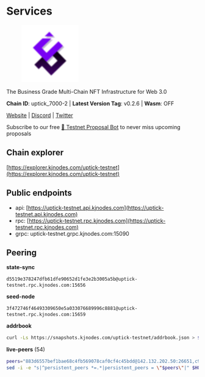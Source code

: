 # Services

<figure><img src="https://raw.githubusercontent.com/kj89/cosmos-images/main/logos/uptick.png" width="150" alt=""><figcaption></figcaption></figure>

The Business Grade Multi-Chain NFT Infrastructure for Web 3.0

**Chain ID**: uptick_7000-2 | **Latest Version Tag**: v0.2.6 | **Wasm**: OFF

[Website](https://uptick.network) | [Discord](https://discord.gg/UzeHS7fu5H) | [Twitter](https://twitter.com/uptickproject)



Subscribe to our free [🤖 Testnet Proposal Bot](https://t.me/kjnodes_testnet_proposal_bot) to never miss upcoming proposals


## Chain explorer
[https://explorer.kjnodes.com/uptick-testnet](https://explorer.kjnodes.com/uptick-testnet)

## Public endpoints

* api: [https://uptick-testnet.api.kjnodes.com](https://uptick-testnet.api.kjnodes.com)
* rpc: [https://uptick-testnet.rpc.kjnodes.com](https://uptick-testnet.rpc.kjnodes.com)
* grpc: uptick-testnet.grpc.kjnodes.com:15090

## Peering

**state-sync**

```text
d5519e378247dfb61dfe90652d1fe3e2b3005a5b@uptick-testnet.rpc.kjnodes.com:15656
```

**seed-node**

```text
3f472746f46493309650e5a033076689996c8881@uptick-testnet.rpc.kjnodes.com:15659
```

**addrbook**
```bash
curl -Ls https://snapshots.kjnodes.com/uptick-testnet/addrbook.json > $HOME/.uptickd/config/addrbook.json
```

**live-peers** (54)
```bash
peers="883d6557bef1bae68c4fb569078caf0cf4c45bdd@142.132.202.50:26651,c9e397e81baa00e4469eae5a38127c93aacb348c@194.163.150.51:15656,e24bde7fe207160442fe6b93ee376a739def5757@51.222.248.153:26656,57876cfa3a101068885f302df69ff5556720af3b@154.26.137.198:36656,11995495f726f4e4c2ab74862fdb30e87c167448@65.108.195.235:27656,d5519e378247dfb61dfe90652d1fe3e2b3005a5b@65.109.68.190:15656,94734f927b16ff91f5e45875396295d6173ca918@74.50.70.118:11574,b483acbcae7ccd1244f588144245e9d1124c3de5@88.99.56.200:26666,af5262526a0800a29a0a7194e1488a9fa62d0005@195.3.223.208:26656,9d4d5e7c4f7c7cd0b7ef5fa580a0ea9e07f7bcc0@204.93.241.110:27656,e9fee55fdf6668e4e04927cdd85bbbbc9e9e43b1@209.145.62.101:26656,a489dcbd4c5b7ef20d77c51dba217e85c631f463@65.108.105.48:20456,61fc7df6cfcbe1403405a8ffe5b48f9b6ee75f28@213.136.86.80:46656,dd8080d9ea1f3830370a4f51ca6fe858a3d32191@65.108.72.253:11656,49c86b1fdc3f99ac3108904aef4f64297f3f1415@209.222.97.81:26656,b8e76d2223663e9bc47351564f1017b6e89deeee@95.165.89.222:24476,5badbf826e75a2afc216023dd2e7b8ad0eeb9fa6@136.243.88.91:7060,1c66685cbf5c8dc0a739eb57c896d35eb2eed17c@65.109.50.106:28656,c6ca186e2ea0202a78b357c9b2d8883e3d96613a@144.91.110.211:31656,d29ea798e5822c36e21dd34973f038b0203bb6e2@94.130.200.205:56656,7840c994f5d84bf114ebb10ba704ded1c1bd12fd@65.109.112.20:11054,0afb5ce897e69eec34fb32bf87f4a2f93f79e0b3@65.109.65.210:30656,b9d3fe835ded0b93c39befad43fb3c4964ae740f@91.195.101.100:26656,a818920590d15226a206ec4c73b1c5c20c56a435@65.21.134.202:26666,58cf2af0e94d7c55473a1e98225a6ff25baa0402@65.21.4.10:15656,1cc42ab449f3e3877d8f69ad78182cf9e07c2475@75.119.159.159:29656,eb5a3112a64944e2bd701ff8aa99ab95209c6310@185.198.27.110:26656,dedd92019e364182bc24e7d4052fd7cefa94a976@65.108.200.60:20656,f58fd7ff25183e7e0dc3c35e667641129a8bc2cd@144.76.27.79:26656,94b63fddfc78230f51aeb7ac34b9fb86bd042a77@46.4.53.94:30556,878101ab9ad2402bfd700a3da58223778461c753@185.245.182.152:26656,9fda526bd693e6b35a877a087f0061d4f20a7fba@65.108.108.52:20656,4c062185dbf436903124fe6c2b2eea5067d7a9c4@154.12.243.0:31656,ad563c8036250cb34f3e822280ead9c59c9537d3@185.239.209.124:31656,40ffd59440b11d63bfb8e20cfed5b36f282a06b3@154.12.238.247:31656,9e51f3ab29137b4b1c8e0855e5bc1dc8d4f8d2b5@65.21.238.219:26656,5739ae6fab71ec95fb3112f4d1ea2845782fa9f7@54.92.137.6:26656,902a93963c96589432ee3206944cdba392ae5c2d@65.108.42.105:27656,d8777278648d8fc93800692a8b96a7f104df4f9a@194.163.135.127:26656,4dfcdb373e4b8d121b89b779e5ca08b957afd884@194.163.180.77:31656,0148cb2bb6b646cb147b1651ad503fcf9abfc652@107.155.98.194:36656,52cdb51fe8692dea11de23b8c97c9d947a6eb1c2@51.222.44.116:10656,01c911bce80bf11b786f107eaa8d48878ee71908@65.109.90.162:36656,aa30d4d1748553c3619d9d9b1121df0b99de87b1@45.88.188.93:56656,b9e0210809b9dfc9cd299c6e83116d7fa45c6e27@65.109.68.93:46656,0aee682fb3453170737149203e5c23d2e0c46058@142.132.253.112:15656,45f58ce671967a10933ea3e2279be03f0ebcb42c@85.114.134.219:16656,3666c65e99775b8149396fd5c781dec6a29fb13b@75.119.144.48:31656,2c952455a0e425081b54855091ab84c1fe73c4bc@65.108.231.124:10656,d04f903ac530be655876c28f3b849b88c2998a07@65.108.98.41:16656,70c19420bb2d40c5a6c3466c69ead6e0877b9cc7@45.85.250.108:26656,40a93c4be9e2dcb155d60e174c0e00d6808283e7@65.109.52.56:26656,7831b5c5cc90fa95ea99a0cea5d1ad07dfcc7b9c@185.245.183.187:26656,cd79be6b60e9d2f06c85eeecb1374446b1d0ad1b@88.208.34.134:18656"
sed -i -e "s|^persistent_peers *=.*|persistent_peers = \"$peers\"|" $HOME/.uptickd/config/config.toml
```
